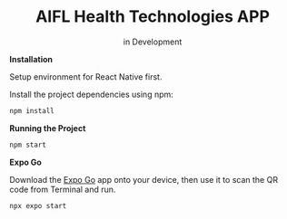 <div align="center">
  <h1>AIFL Health Technologies APP</h1>
  <p>in Development<p>
</div>

**Installation**

Setup environment for React Native first.

Install the project dependencies using npm:

```bash
npm install
```

**Running the Project**

```bash
npm start
```

**Expo Go**

Download the [Expo Go](https://expo.dev/go) app onto your device, then use it to scan the QR code from Terminal and run.

```bash
npx expo start
```

